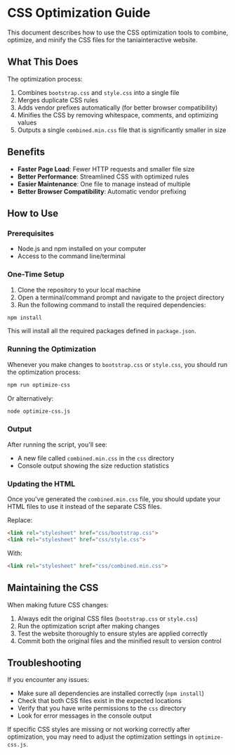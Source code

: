 # CSS Optimization Guide

This document describes how to use the CSS optimization tools to combine, optimize, and minify the CSS files for the taniainteractive website.

## What This Does

The optimization process:

1. Combines `bootstrap.css` and `style.css` into a single file
2. Merges duplicate CSS rules
3. Adds vendor prefixes automatically (for better browser compatibility)
4. Minifies the CSS by removing whitespace, comments, and optimizing values
5. Outputs a single `combined.min.css` file that is significantly smaller in size

## Benefits

- **Faster Page Load**: Fewer HTTP requests and smaller file size
- **Better Performance**: Streamlined CSS with optimized rules
- **Easier Maintenance**: One file to manage instead of multiple
- **Better Browser Compatibility**: Automatic vendor prefixing

## How to Use

### Prerequisites

- Node.js and npm installed on your computer
- Access to the command line/terminal

### One-Time Setup

1. Clone the repository to your local machine
2. Open a terminal/command prompt and navigate to the project directory
3. Run the following command to install the required dependencies:

```bash
npm install
```

This will install all the required packages defined in `package.json`.

### Running the Optimization

Whenever you make changes to `bootstrap.css` or `style.css`, you should run the optimization process:

```bash
npm run optimize-css
```

Or alternatively:

```bash
node optimize-css.js
```

### Output

After running the script, you'll see:
- A new file called `combined.min.css` in the `css` directory
- Console output showing the size reduction statistics

### Updating the HTML

Once you've generated the `combined.min.css` file, you should update your HTML files to use it instead of the separate CSS files.

Replace:
```html
<link rel="stylesheet" href="css/bootstrap.css">
<link rel="stylesheet" href="css/style.css">
```

With:
```html
<link rel="stylesheet" href="css/combined.min.css">
```

## Maintaining the CSS

When making future CSS changes:

1. Always edit the original CSS files (`bootstrap.css` or `style.css`)
2. Run the optimization script after making changes
3. Test the website thoroughly to ensure styles are applied correctly
4. Commit both the original files and the minified result to version control

## Troubleshooting

If you encounter any issues:

- Make sure all dependencies are installed correctly (`npm install`)
- Check that both CSS files exist in the expected locations
- Verify that you have write permissions to the `css` directory
- Look for error messages in the console output

If specific CSS styles are missing or not working correctly after optimization, you may need to adjust the optimization settings in `optimize-css.js`.
